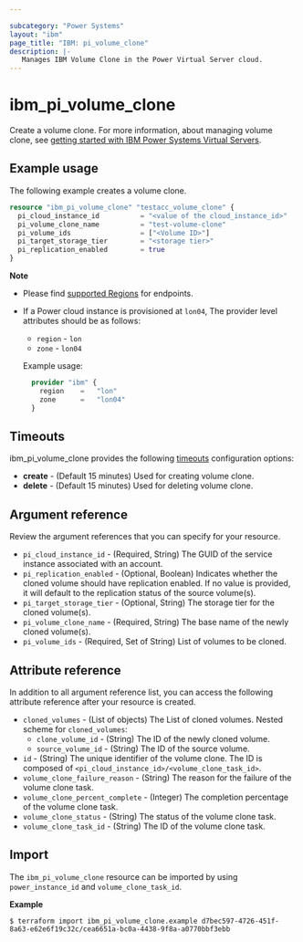 ```yaml
---

subcategory: "Power Systems"
layout: "ibm"
page_title: "IBM: pi_volume_clone"
description: |-
   Manages IBM Volume Clone in the Power Virtual Server cloud.
---
```


# ibm_pi_volume_clone
Create a volume clone. For more information, about managing volume clone, see [getting started with IBM Power Systems Virtual Servers](https://cloud.ibm.com/docs/power-iaas?topic=power-iaas-getting-started).

## Example usage
The following example creates a volume clone.

```terraform
resource "ibm_pi_volume_clone" "testacc_volume_clone" {
  pi_cloud_instance_id   		= "<value of the cloud_instance_id>"
  pi_volume_clone_name     	    = "test-volume-clone"
  pi_volume_ids                 = ["<Volume ID>"]
  pi_target_storage_tier        = "<storage tier>"
  pi_replication_enabled        = true
}
```

**Note**
* Please find [supported Regions](https://cloud.ibm.com/apidocs/power-cloud#endpoint) for endpoints.
* If a Power cloud instance is provisioned at `lon04`, The provider level attributes should be as follows:
  * `region` - `lon`
  * `zone` - `lon04`

  Example usage:
  
  ```terraform
    provider "ibm" {
      region    =   "lon"
      zone      =   "lon04"
    }
  ```
  
## Timeouts

ibm_pi_volume_clone provides the following [timeouts](https://www.terraform.io/docs/language/resources/syntax.html) configuration options:

- **create** - (Default 15 minutes) Used for creating volume clone.
- **delete** - (Default 15 minutes) Used for deleting volume clone.

## Argument reference 
Review the argument references that you can specify for your resource. 

- `pi_cloud_instance_id` - (Required, String) The GUID of the service instance associated with an account.
- `pi_replication_enabled` - (Optional, Boolean) Indicates whether the cloned volume should have replication enabled. If no value is provided, it will default to the replication status of the source volume(s).
- `pi_target_storage_tier` - (Optional, String) The storage tier for the cloned volume(s).
- `pi_volume_clone_name` - (Required, String) The base name of the newly cloned volume(s).
- `pi_volume_ids` - (Required, Set of String) List of volumes to be cloned.

## Attribute reference
In addition to all argument reference list, you can access the following attribute reference after your resource is created.

- `cloned_volumes` - (List of objects) The List of cloned volumes.
  Nested scheme for `cloned_volumes`:
  - `clone_volume_id` - (String) The ID of the newly cloned volume.
  - `source_volume_id` - (String) The ID of the source volume.
- `id` - (String) The unique identifier of the volume clone. The ID is composed of `<pi_cloud_instance_id>/<volume_clone_task_id>`.
- `volume_clone_failure_reason` - (String) The reason for the failure of the volume clone task.
- `volume_clone_percent_complete` - (Integer) The completion percentage of the volume clone task.
- `volume_clone_status` - (String) The status of the volume clone task.
- `volume_clone_task_id` - (String) The ID of the volume clone task.

## Import

The `ibm_pi_volume_clone` resource can be imported by using `power_instance_id` and `volume_clone_task_id`.

**Example**

```
$ terraform import ibm_pi_volume_clone.example d7bec597-4726-451f-8a63-e62e6f19c32c/cea6651a-bc0a-4438-9f8a-a0770bbf3ebb
```
